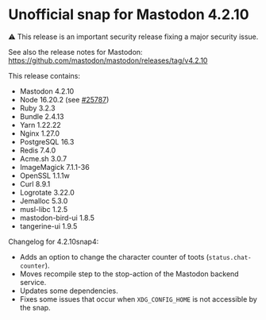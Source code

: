 # Unofficial snap for Mastodon 4.2.10

⚠️ This release is an important security release fixing a major security issue.

See also the release notes for Mastodon: https://github.com/mastodon/mastodon/releases/tag/v4.2.10

This release contains:

* Mastodon 4.2.10
* Node 16.20.2 (see [#25787](https://github.com/mastodon/mastodon/discussions/25787#discussioncomment-6382898))
* Ruby 3.2.3
* Bundle 2.4.13
* Yarn 1.22.22
* Nginx 1.27.0
* PostgreSQL 16.3
* Redis 7.4.0
* Acme.sh 3.0.7
* ImageMagick 7.1.1-36
* OpenSSL 1.1.1w
* Curl 8.9.1
* Logrotate 3.22.0
* Jemalloc 5.3.0
* musl-libc 1.2.5
* mastodon-bird-ui 1.8.5
* tangerine-ui 1.9.5

Changelog for 4.2.10snap4:

* Adds an option to change the character counter of toots (`status.chat-counter`).
* Moves recompile step to the stop-action of the Mastodon backend service.
* Updates some dependencies.
* Fixes some issues that occur when `XDG_CONFIG_HOME` is not accessible by the snap.
